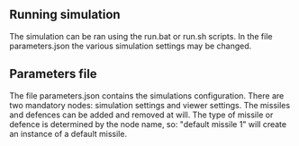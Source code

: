 ## Running simulation
The simulation can be ran using the run.bat or run.sh scripts.
In the file parameters.json the various simulation settings may be changed.

## Parameters file
The file parameters.json contains the simulations configuration.
There are two mandatory nodes: simulation settings and viewer settings.
The missiles and defences can be added and removed at will.
The type of missile or defence is determined by the node name, so: "default missile 1"
will create an instance of a default missile.


